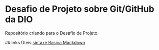 # Desafio de Projeto sobre Git/GitHub da DIO
Repositório criando para o Desafio de Projeto.

##links Úteis
[sintaxe Basica Mackdown](https://github.com/eliazar50/dio-desafio-github-primeiro-repositorio.git)
